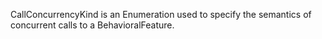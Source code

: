 CallConcurrencyKind is an Enumeration used to specify the semantics of concurrent calls to a BehavioralFeature.